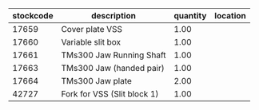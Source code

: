 |stockcode|description|quantity|location|
|---------|-----------|--------|--------|
|17659|Cover plate VSS|1.00||
|17660|Variable slit box|1.00||
|17661|TMs300 Jaw Running Shaft|1.00||
|17663|TMs300 Jaw (handed pair)|1.00||
|17664|TMs300 Jaw plate|2.00||
|42727|Fork for VSS (Slit block 1)|1.00||
